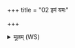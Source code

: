 +++
title = "02 इमं यमः"

+++
<details><summary>मूलम् (WS)</summary>

इमं यमः प्रस्तरमा हि सीदाङ्गिरोभिः पितृभिः संविदानः ।  
आ त्वा मन्त्राः कविशस्ता वहन्त्वेना राजन् हविषो मादयस्व॥ ३ ॥  
यमाय सोमं सुनुत यमाय जुहुता हविः ।  
यमं ह यज्ञो गच्छत्यग्निदूतो अरङ्कृतः ॥ ४ ॥
</details>